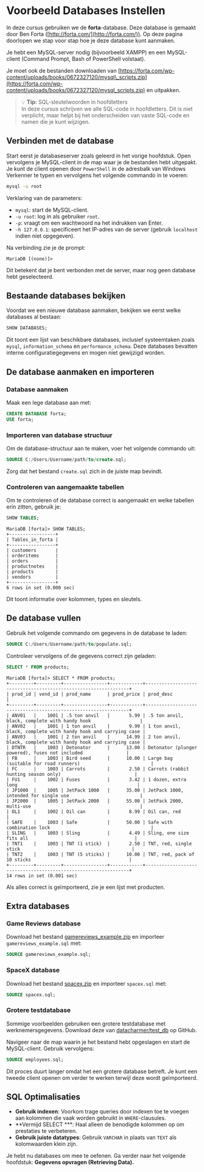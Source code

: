 # Voorbeeld Databases Instellen

In deze cursus gebruiken we de **forta**-database. Deze database is gemaakt door Ben Forta ([http://forta.com/](http://forta.com/)). Op deze pagina doorlopen we stap voor stap hoe je deze database kunt aanmaken.

Je hebt een MySQL-server nodig (bijvoorbeeld XAMPP) en een MySQL-client (Command Prompt, Bash of PowerShell volstaat).

Je moet ook de bestanden downloaden van [https://forta.com/wp-content/uploads/books/0672327120/mysql\_scripts.zip](https://forta.com/wp-content/uploads/books/0672327120/mysql_scripts.zip) en uitpakken.

> :bulb: **Tip:** SQL-sleutelwoorden in hoofdletters<br>
In deze cursus schrijven we alle SQL-code in hoofdletters. Dit is niet verplicht, maar helpt bij het onderscheiden van vaste SQL-code en namen die je kunt wijzigen.


## Verbinden met de database

Start eerst je databaseserver zoals geleerd in het vorige hoofdstuk. Open vervolgens je MySQL-client in de map waar je de bestanden hebt uitgepakt. Je kunt de client openen door `PowerShell` in de adresbalk van Windows Verkenner te typen en vervolgens het volgende commando in te voeren:

```bash
mysql -u root
```

Verklaring van de parameters:

- `mysql`: start de MySQL-client.
- `-u root`: log in als gebruiker `root`.
- `-p`: vraagt om een wachtwoord na het indrukken van Enter.
- `-h 127.0.0.1`: specificeert het IP-adres van de server (gebruik `localhost` indien niet opgegeven).

Na verbinding zie je de prompt:

```text
MariaDB [(none)]>
```

Dit betekent dat je bent verbonden met de server, maar nog geen database hebt geselecteerd.

## Bestaande databases bekijken

Voordat we een nieuwe database aanmaken, bekijken we eerst welke databases al bestaan:

```sql
SHOW DATABASES;
```

Dit toont een lijst van beschikbare databases, inclusief systeemtaken zoals `mysql`, `information_schema` en `performance_schema`. Deze databases bevatten interne configuratiegegevens en mogen niet gewijzigd worden.

## De database aanmaken en importeren
### Database aanmaken

Maak een lege database aan met:

```sql
CREATE DATABASE forta;
USE forta;
```

### Importeren van database structuur

Om de database-structuur aan te maken, voer het volgende commando uit:

```sql
SOURCE C:/Users/Username/path/to/create.sql;
```

Zorg dat het bestand `create.sql` zich in de juiste map bevindt.


### Controleren van aangemaakte tabellen

Om te controleren of de database correct is aangemaakt en welke tabellen erin zitten, gebruik je:

```sql
SHOW TABLES;
```

```text
MariaDB [forta]> SHOW TABLES;
+-----------------+
| Tables_in_forta |
+-----------------+
| customers       |
| orderitems      |
| orders          |
| productnotes    |
| products        |
| vendors         |
+-----------------+
6 rows in set (0.000 sec)
```

Dit toont informatie over kolommen, types en sleutels.

## De database vullen

Gebruik het volgende commando om gegevens in de database te laden:

```sql
SOURCE C:/Users/Username/path/to/populate.sql;
```

Controleer vervolgens of de gegevens correct zijn geladen:

```sql
SELECT * FROM products;
```

```text
MariaDB [forta]> SELECT * FROM products;
+---------+---------+----------------+------------+----------------------------------------------------------------+
| prod_id | vend_id | prod_name      | prod_price | prod_desc                                                      |
+---------+---------+----------------+------------+----------------------------------------------------------------+
| ANV01   |    1001 | .5 ton anvil   |       5.99 | .5 ton anvil, black, complete with handy hook                  |
| ANV02   |    1001 | 1 ton anvil    |       9.99 | 1 ton anvil, black, complete with handy hook and carrying case |
| ANV03   |    1001 | 2 ton anvil    |      14.99 | 2 ton anvil, black, complete with handy hook and carrying case |
| DTNTR   |    1003 | Detonator      |      13.00 | Detonator (plunger powered), fuses not included                |
| FB      |    1003 | Bird seed      |      10.00 | Large bag (suitable for road runners)                          |
| FC      |    1003 | Carrots        |       2.50 | Carrots (rabbit hunting season only)                           |
| FU1     |    1002 | Fuses          |       3.42 | 1 dozen, extra long                                            |
| JP1000  |    1005 | JetPack 1000   |      35.00 | JetPack 1000, intended for single use                          |
| JP2000  |    1005 | JetPack 2000   |      55.00 | JetPack 2000, multi-use                                        |
| OL1     |    1002 | Oil can        |       8.99 | Oil can, red                                                   |
| SAFE    |    1003 | Safe           |      50.00 | Safe with combination lock                                     |
| SLING   |    1003 | Sling          |       4.49 | Sling, one size fits all                                       |
| TNT1    |    1003 | TNT (1 stick)  |       2.50 | TNT, red, single stick                                         |
| TNT2    |    1003 | TNT (5 sticks) |      10.00 | TNT, red, pack of 10 sticks                                    |
+---------+---------+----------------+------------+----------------------------------------------------------------+
14 rows in set (0.001 sec)
```

Als alles correct is geïmporteerd, zie je een lijst met producten.

## Extra databases

### Game Reviews database

Download het bestand [gamereviews\_example.zip](/files/gamereviews_example.zip) en importeer `gamereviews_example.sql` met:

```sql
SOURCE gamereviews_example.sql;
```

### SpaceX database

Download het bestand [spacex.zip](/files/spacex.zip) en importeer `spacex.sql` met:

```sql
SOURCE spacex.sql;
```

### Grotere testdatabase

Sommige voorbeelden gebruiken een grotere testdatabase met werknemersgegevens. Download deze van [datacharmer/test\_db](https://github.com/datacharmer/test_db) op GitHub.

Navigeer naar de map waarin je het bestand hebt opgeslagen en start de MySQL-client. Gebruik vervolgens:

```sql
SOURCE employees.sql;
```

Dit proces duurt langer omdat het een grotere database betreft. Je kunt een tweede client openen om verder te werken terwijl deze wordt geïmporteerd.

## SQL Optimalisaties

- **Gebruik indexen**: Voorkom trage queries door indexen toe te voegen aan kolommen die vaak worden gebruikt in `WHERE`-clausules.
- \*\*Vermijd SELECT \*\*\*: Haal alleen de benodigde kolommen op om prestaties te verbeteren.
- **Gebruik juiste datatypes**: Gebruik `VARCHAR` in plaats van `TEXT` als kolomwaarden klein zijn.

Je hebt nu databases om mee te oefenen. Ga verder naar het volgende hoofdstuk: **Gegevens opvragen (Retrieving Data).**

